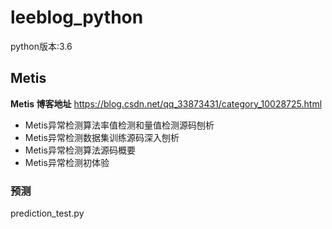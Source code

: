 # leeblog_python
python版本:3.6
## Metis

**Metis 博客地址**
https://blog.csdn.net/qq_33873431/category_10028725.html

- Metis异常检测算法率值检测和量值检测源码刨析
- Metis异常检测数据集训练源码深入刨析
- Metis异常检测算法源码概要
- Metis异常检测初体验

### 预测
prediction_test.py 
